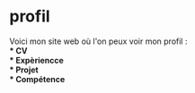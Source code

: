 # profil
Voici mon site web où l'on peux voir mon profil :  
__* CV__  
__* Expèriencce__  
__* Projet__  
__* Compétence__  